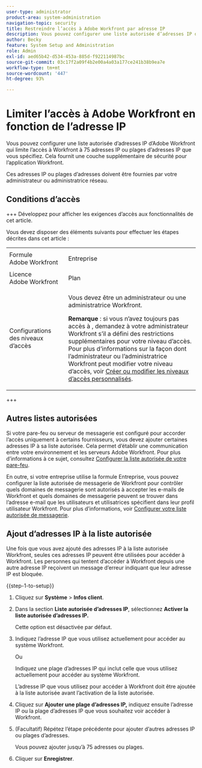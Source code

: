 ```yaml
---
user-type: administrator
product-area: system-administration
navigation-topic: security
title: Restreindre l’accès à Adobe Workfront par adresse IP
description: Vous pouvez configurer une liste autorisée d’adresses IP d’Adobe Workfront qui limite l’accès à Workfront à 75 adresses IP ou plages d’adresses IP que vous spécifiez. Cela fournit une couche supplémentaire de sécurité pour l’application Workfront.
author: Becky
feature: System Setup and Administration
role: Admin
exl-id: aed65b42-d534-453a-885d-f922114987bc
source-git-commit: 03c17f2a09f4b2e00a4a03a177ce241b38b9ea7e
workflow-type: tm+mt
source-wordcount: '447'
ht-degree: 93%

---
```


# Limiter l’accès à Adobe Workfront en fonction de l’adresse IP

<!--
>[!IMPORTANT]
>
>This functionality is not currently available to organizations that have been onboarded to the Adobe Admin Console. It will be available in the Adobe Admin Console in a future release. -->

Vous pouvez configurer une liste autorisée d’adresses IP d’Adobe Workfront qui limite l’accès à Workfront à 75 adresses IP ou plages d’adresses IP que vous spécifiez. Cela fournit une couche supplémentaire de sécurité pour l’application Workfront.

Ces adresses IP ou plages d’adresses doivent être fournies par votre administrateur ou administratrice réseau.

## Conditions d’accès

+++ Développez pour afficher les exigences d’accès aux fonctionnalités de cet article.

Vous devez disposer des éléments suivants pour effectuer les étapes décrites dans cet article :

<table style="table-layout:auto"> 
 <col> 
 <col> 
 <tbody> 
  <tr> 
   <td role="rowheader">Formule Adobe Workfront</td> 
   <td> <p>Entreprise</p> </td> 
  </tr> 
  <tr> 
   <td role="rowheader">Licence Adobe Workfront</td> 
   <td>Plan</td> 
  </tr> 
  <tr> 
   <td role="rowheader">Configurations des niveaux d’accès</td> 
   <td> <p>Vous devez être un administrateur ou une administratrice Workfront.</p> <p><b>Remarque </b> : si vous n’avez toujours pas accès à , demandez à votre administrateur Workfront s’il a défini des restrictions supplémentaires pour votre niveau d’accès. Pour plus d’informations sur la façon dont l’administrateur ou l’administratrice Workfront peut modifier votre niveau d’accès, voir <a href="../../../administration-and-setup/add-users/configure-and-grant-access/create-modify-access-levels.md" class="MCXref xref">Créer ou modifier les niveaux d’accès personnalisés</a>.</p> </td> 
  </tr> 
 </tbody> 
</table>

+++

## Autres listes autorisées

Si votre pare-feu ou serveur de messagerie est configuré pour accorder l’accès uniquement à certains fournisseurs, vous devez ajouter certaines adresses IP à sa liste autorisée. Cela permet d’établir une communication entre votre environnement et les serveurs Adobe Workfront. Pour plus d’informations à ce sujet, consultez [Configurer la liste autorisée de votre pare-feu](../../../administration-and-setup/get-started-wf-administration/configure-your-firewall.md).

En outre, si votre entreprise utilise la formule Entreprise, vous pouvez configurer la liste autorisée de messagerie de Workfront pour contrôler quels domaines de messagerie sont autorisés à accepter les e-mails de Workfront et quels domaines de messagerie peuvent se trouver dans l’adresse e-mail que les utilisateurs et utilisatrices spécifient dans leur profil utilisateur Workfront. Pour plus d’informations, voir [Configurer votre liste autorisée de messagerie](../../../administration-and-setup/get-started-wf-administration/configure-your-email-allowlist.md).

## Ajout d’adresses IP à la liste autorisée

Une fois que vous avez ajouté des adresses IP à la liste autorisée Workfront, seules ces adresses IP peuvent être utilisées pour accéder à Workfront. Les personnes qui tentent d’accéder à Workfront depuis une autre adresse IP reçoivent un message d’erreur indiquant que leur adresse IP est bloquée.

{{step-1-to-setup}}

1. Cliquez sur **Système** > **Infos client**.

1. Dans la section **Liste autorisée d’adresses IP**, sélectionnez **Activer la liste autorisée d’adresses IP.**

   Cette option est désactivée par défaut.

1. Indiquez l’adresse IP que vous utilisez actuellement pour accéder au système Workfront.

   Ou

   Indiquez une plage d’adresses IP qui inclut celle que vous utilisez actuellement pour accéder au système Workfront.

   L’adresse IP que vous utilisez pour accéder à Workfront doit être ajoutée à la liste autorisée avant l’activation de la liste autorisée.

1. Cliquez sur **Ajouter une plage d’adresses IP,** indiquez ensuite l’adresse IP ou la plage d’adresses IP que vous souhaitez voir accéder à Workfront.
1. (Facultatif) Répétez l’étape précédente pour ajouter d’autres adresses IP ou plages d’adresses.

   Vous pouvez ajouter jusqu’à 75 adresses ou plages.

1. Cliquer sur **Enregistrer**.
